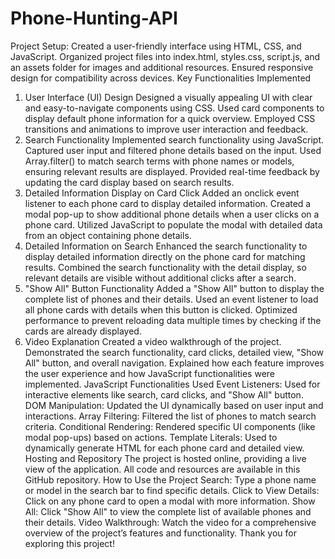 # Phone-Hunting-API

Project Setup:
Created a user-friendly interface using HTML, CSS, and JavaScript.
Organized project files into index.html, styles.css, script.js, and an assets folder for images and additional resources.
Ensured responsive design for compatibility across devices.
Key Functionalities Implemented
1. User Interface (UI) Design
Designed a visually appealing UI with clear and easy-to-navigate components using CSS.
Used card components to display default phone information for a quick overview.
Employed CSS transitions and animations to improve user interaction and feedback.
2. Search Functionality
Implemented search functionality using JavaScript.
Captured user input and filtered phone details based on the input.
Used Array.filter() to match search terms with phone names or models, ensuring relevant results are displayed.
Provided real-time feedback by updating the card display based on search results.
3. Detailed Information Display on Card Click
Added an onclick event listener to each phone card to display detailed information.
Created a modal pop-up to show additional phone details when a user clicks on a phone card.
Utilized JavaScript to populate the modal with detailed data from an object containing phone details.
4. Detailed Information on Search
Enhanced the search functionality to display detailed information directly on the phone card for matching results.
Combined the search functionality with the detail display, so relevant details are visible without additional clicks after a search.
5. "Show All" Button Functionality
Added a "Show All" button to display the complete list of phones and their details.
Used an event listener to load all phone cards with details when this button is clicked.
Optimized performance to prevent reloading data multiple times by checking if the cards are already displayed.
6. Video Explanation
Created a video walkthrough of the project.
Demonstrated the search functionality, card clicks, detailed view, "Show All" button, and overall navigation.
Explained how each feature improves the user experience and how JavaScript functionalities were implemented.
JavaScript Functionalities Used
Event Listeners: Used for interactive elements like search, card clicks, and "Show All" button.
DOM Manipulation: Updated the UI dynamically based on user input and interactions.
Array Filtering: Filtered the list of phones to match search criteria.
Conditional Rendering: Rendered specific UI components (like modal pop-ups) based on actions.
Template Literals: Used to dynamically generate HTML for each phone card and detailed view.
Hosting and Repository
The project is hosted online, providing a live view of the application.
All code and resources are available in this GitHub repository.
How to Use the Project
Search: Type a phone name or model in the search bar to find specific details.
Click to View Details: Click on any phone card to open a modal with more information.
Show All: Click "Show All" to view the complete list of available phones and their details.
Video Walkthrough: Watch the video for a comprehensive overview of the project’s features and functionality.
Thank you for exploring this project!

